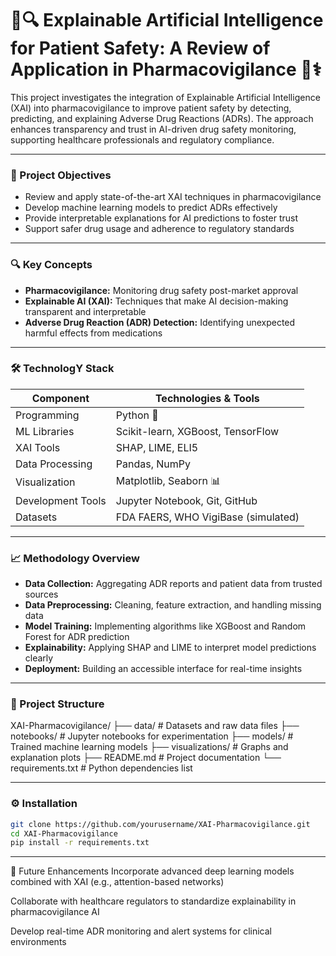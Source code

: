 # 🧠🔍 Explainable Artificial Intelligence for Patient Safety: A Review of Application in Pharmacovigilance 💊⚕️

This project investigates the integration of Explainable Artificial Intelligence (XAI) into pharmacovigilance to improve patient safety by detecting, predicting, and explaining Adverse Drug Reactions (ADRs). The approach enhances transparency and trust in AI-driven drug safety monitoring, supporting healthcare professionals and regulatory compliance.

---

### 🎯 Project Objectives  
- Review and apply state-of-the-art XAI techniques in pharmacovigilance  
- Develop machine learning models to predict ADRs effectively  
- Provide interpretable explanations for AI predictions to foster trust  
- Support safer drug usage and adherence to regulatory standards  

---

### 🔍 Key Concepts  
- **Pharmacovigilance:** Monitoring drug safety post-market approval  
- **Explainable AI (XAI):** Techniques that make AI decision-making transparent and interpretable  
- **Adverse Drug Reaction (ADR) Detection:** Identifying unexpected harmful effects from medications  

---

### 🛠️ TechnologY Stack
| Component         | Technologies & Tools                |
| ----------------- | ----------------------------------- |
| Programming       | Python 🐍                           |
| ML Libraries      | Scikit-learn, XGBoost, TensorFlow   |
| XAI Tools         | SHAP, LIME, ELI5                    |
| Data Processing   | Pandas, NumPy                       |
| Visualization     | Matplotlib, Seaborn 📊              |
| Development Tools | Jupyter Notebook, Git, GitHub       |
| Datasets          | FDA FAERS, WHO VigiBase (simulated) |

---

### 📈 Methodology Overview  
- **Data Collection:** Aggregating ADR reports and patient data from trusted sources  
- **Data Preprocessing:** Cleaning, feature extraction, and handling missing data  
- **Model Training:** Implementing algorithms like XGBoost and Random Forest for ADR prediction  
- **Explainability:** Applying SHAP and LIME to interpret model predictions clearly  
- **Deployment:** Building an accessible interface for real-time insights  

---

### 📁 Project Structure  
XAI-Pharmacovigilance/
├── data/           # Datasets and raw data files
├── notebooks/      # Jupyter notebooks for experimentation
├── models/         # Trained machine learning models
├── visualizations/ # Graphs and explanation plots
├── README.md       # Project documentation
└── requirements.txt # Python dependencies list


---

### ⚙️ Installation  
```bash
git clone https://github.com/yourusername/XAI-Pharmacovigilance.git  
cd XAI-Pharmacovigilance  
pip install -r requirements.txt  
```
---
🚀 Future Enhancements
Incorporate advanced deep learning models combined with XAI (e.g., attention-based networks)

Collaborate with healthcare regulators to standardize explainability in pharmacovigilance AI

Develop real-time ADR monitoring and alert systems for clinical environments
